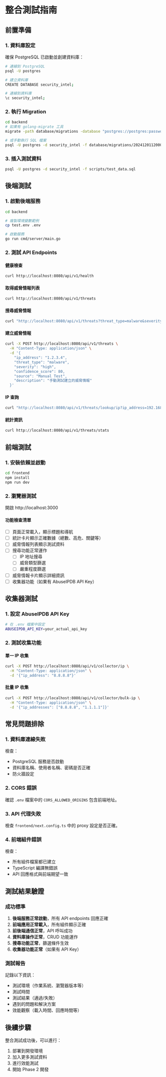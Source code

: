 # 整合測試指南

## 前置準備

### 1. 資料庫設定

確保 PostgreSQL 已啟動並創建資料庫：

```bash
# 連線到 PostgreSQL
psql -U postgres

# 建立資料庫
CREATE DATABASE security_intel;

# 連線到資料庫
\c security_intel;
```

### 2. 執行 Migration

```bash
cd backend
# 如果有 golang-migrate 工具
migrate -path database/migrations -database "postgres://postgres:password@localhost:5432/security_intel?sslmode=disable" up

# 或手動執行 SQL 檔案
psql -U postgres -d security_intel -f database/migrations/20241201120000_initial_setup.up.sql
```

### 3. 插入測試資料

```bash
psql -U postgres -d security_intel -f scripts/test_data.sql
```

## 後端測試

### 1. 啟動後端服務

```bash
cd backend

# 複製環境變數範例
cp test.env .env

# 啟動服務
go run cmd/server/main.go
```

### 2. 測試 API Endpoints

#### 健康檢查

```bash
curl http://localhost:8080/api/v1/health
```

#### 取得威脅情報列表

```bash
curl http://localhost:8080/api/v1/threats
```

#### 搜尋威脅情報

```bash
curl "http://localhost:8080/api/v1/threats?threat_type=malware&severity=high"
```

#### 建立威脅情報

```bash
curl -X POST http://localhost:8080/api/v1/threats \
  -H "Content-Type: application/json" \
  -d '{
    "ip_address": "1.2.3.4",
    "threat_type": "malware",
    "severity": "high",
    "confidence_score": 80,
    "source": "Manual Test",
    "description": "手動測試建立的威脅情報"
  }'
```

#### IP 查詢

```bash
curl "http://localhost:8080/api/v1/threats/lookup/ip?ip_address=192.168.1.100"
```

#### 統計資訊

```bash
curl http://localhost:8080/api/v1/threats/stats
```

## 前端測試

### 1. 安裝依賴並啟動

```bash
cd frontend
npm install
npm run dev
```

### 2. 瀏覽器測試

開啟 http://localhost:3000

#### 功能檢查清單

- [ ] 頁面正常載入，顯示標題和導航
- [ ] 統計卡片顯示正確數據（總數、高危、關鍵等）
- [ ] 威脅情報列表顯示測試資料
- [ ] 搜尋功能正常運作
  - [ ] IP 地址搜尋
  - [ ] 威脅類型篩選
  - [ ] 嚴重程度篩選
- [ ] 威脅情報卡片顯示詳細資訊
- [ ] 收集器功能（如果有 AbuseIPDB API Key）

## 收集器測試

### 1. 設定 AbuseIPDB API Key

```bash
# 在 .env 檔案中設定
ABUSEIPDB_API_KEY=your_actual_api_key
```

### 2. 測試收集功能

#### 單一 IP 收集

```bash
curl -X POST http://localhost:8080/api/v1/collector/ip \
  -H "Content-Type: application/json" \
  -d '{"ip_address": "8.8.8.8"}'
```

#### 批量 IP 收集

```bash
curl -X POST http://localhost:8080/api/v1/collector/bulk-ip \
  -H "Content-Type: application/json" \
  -d '{"ip_addresses": ["8.8.8.8", "1.1.1.1"]}'
```

## 常見問題排除

### 1. 資料庫連線失敗

檢查：

- PostgreSQL 服務是否啟動
- 資料庫名稱、使用者名稱、密碼是否正確
- 防火牆設定

### 2. CORS 錯誤

確認 `.env` 檔案中的 `CORS_ALLOWED_ORIGINS` 包含前端地址。

### 3. API 代理失敗

檢查 `frontend/next.config.ts` 中的 proxy 設定是否正確。

### 4. 前端組件錯誤

檢查：

- 所有組件檔案都已建立
- TypeScript 編譯無錯誤
- API 回應格式與前端期望一致

## 測試結果驗證

### 成功標準

1. **後端服務正常啟動**，所有 API endpoints 回應正確
2. **前端應用正常載入**，所有組件顯示正確
3. **前後端通信正常**，API 呼叫成功
4. **資料庫操作正常**，CRUD 功能運作
5. **搜尋功能正常**，篩選條件生效
6. **收集器功能正常**（如果有 API Key）

### 測試報告

記錄以下資訊：

- 測試環境（作業系統、瀏覽器版本等）
- 測試時間
- 測試結果（通過/失敗）
- 遇到的問題和解決方案
- 效能觀察（載入時間、回應時間等）

## 後續步驟

整合測試成功後，可以進行：

1. 部署到開發環境
2. 加入更多測試資料
3. 進行效能測試
4. 開始 Phase 2 開發
